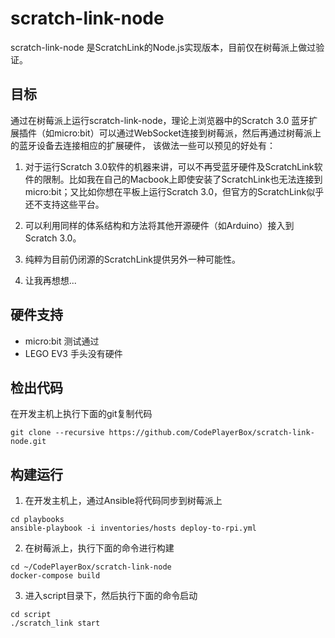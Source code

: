 # scratch-link-node

scratch-link-node 是ScratchLink的Node.js实现版本，目前仅在树莓派上做过验证。

## 目标

通过在树莓派上运行scratch-link-node，理论上浏览器中的Scratch 3.0 蓝牙扩展插件（如micro:bit）可以通过WebSocket连接到树莓派，然后再通过树莓派上的蓝牙设备去连接相应的扩展硬件， 该做法一些可以预见的好处有：

1. 对于运行Scratch 3.0软件的机器来讲，可以不再受蓝牙硬件及ScratchLink软件的限制。比如我在自己的Macbook上即使安装了ScratchLink也无法连接到micro:bit；又比如你想在平板上运行Scratch 3.0，但官方的ScratchLink似乎还不支持这些平台。

2. 可以利用同样的体系结构和方法将其他开源硬件（如Arduino）接入到Scratch 3.0。

3. 纯粹为目前仍闭源的ScratchLink提供另外一种可能性。

4. 让我再想想...

## 硬件支持

* micro:bit 测试通过
* LEGO EV3 手头没有硬件

## 检出代码
在开发主机上执行下面的git复制代码
```
git clone --recursive https://github.com/CodePlayerBox/scratch-link-node.git
```

## 构建运行

1. 在开发主机上，通过Ansible将代码同步到树莓派上
```
cd playbooks
ansible-playbook -i inventories/hosts deploy-to-rpi.yml
```

2. 在树莓派上，执行下面的命令进行构建
```
cd ~/CodePlayerBox/scratch-link-node
docker-compose build
```

3. 进入script目录下，然后执行下面的命令启动
```
cd script
./scratch_link start
```

